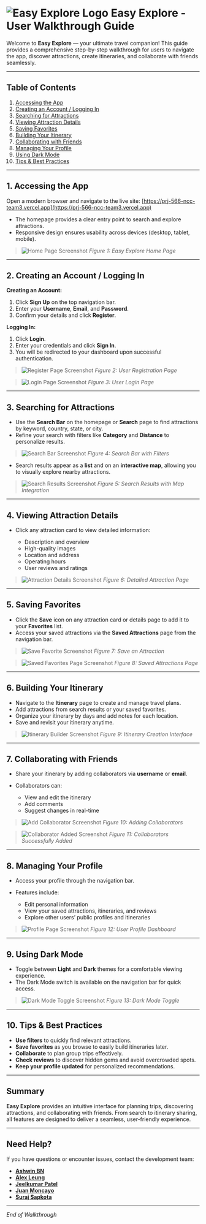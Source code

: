 # ![Easy Explore Logo](./doc/img/logo.png) Easy Explore - User Walkthrough Guide

Welcome to **Easy Explore** — your ultimate travel companion! This guide provides a comprehensive step-by-step walkthrough for users to navigate the app, discover attractions, create itineraries, and collaborate with friends seamlessly.

---

## Table of Contents

1. [Accessing the App](#1-accessing-the-app)
2. [Creating an Account / Logging In](#2-creating-an-account--logging-in)
3. [Searching for Attractions](#3-searching-for-attractions)
4. [Viewing Attraction Details](#4-viewing-attraction-details)
5. [Saving Favorites](#5-saving-favorites)
6. [Building Your Itinerary](#6-building-your-itinerary)
7. [Collaborating with Friends](#7-collaborating-with-friends)
8. [Managing Your Profile](#8-managing-your-profile)
9. [Using Dark Mode](#9-using-dark-mode)
10. [Tips & Best Practices](#10-tips--best-practices)

---

## 1. Accessing the App

Open a modern browser and navigate to the live site:
[https://prj-566-ncc-team3.vercel.app](https://prj-566-ncc-team3.vercel.app)

* The homepage provides a clear entry point to search and explore attractions.
* Responsive design ensures usability across devices (desktop, tablet, mobile).

> ![Home Page Screenshot](./doc/img/homeScreen.png)
> *Figure 1: Easy Explore Home Page*

---

## 2. Creating an Account / Logging In

**Creating an Account:**

1. Click **Sign Up** on the top navigation bar.
2. Enter your **Username**, **Email**, and **Password**.
3. Confirm your details and click **Register**.

**Logging In:**

1. Click **Login**.
2. Enter your credentials and click **Sign In**.
3. You will be redirected to your dashboard upon successful authentication.

> ![Register Page Screenshot](./doc/img/signUp.png)
> *Figure 2: User Registration Page*

> ![Login Page Screenshot](./doc/img/logIn.png)
> *Figure 3: User Login Page*

---

## 3. Searching for Attractions

* Use the **Search Bar** on the homepage or **Search** page to find attractions by keyword, country, state, or city.
* Refine your search with filters like **Category** and **Distance** to personalize results.

> ![Search Bar Screenshot](./doc/img/search.png)
> *Figure 4: Search Bar with Filters*

* Search results appear as a **list** and on an **interactive map**, allowing you to visually explore nearby attractions.

> ![Search Results Screenshot](./doc/img/searchResult.png)
> *Figure 5: Search Results with Map Integration*

---

## 4. Viewing Attraction Details

* Click any attraction card to view detailed information:

  * Description and overview
  * High-quality images
  * Location and address
  * Operating hours
  * User reviews and ratings

> ![Attraction Details Screenshot](./doc/img/attractionCard.png)
> *Figure 6: Detailed Attraction Page*

---

## 5. Saving Favorites

* Click the **Save** icon on any attraction card or details page to add it to your **Favorites** list.
* Access your saved attractions via the **Saved Attractions** page from the navigation bar.

> ![Save Favorite Screenshot](./doc/img/saveAttraction.png)
> *Figure 7: Save an Attraction*

> ![Saved Favorites Page Screenshot](./doc/img/saveAttractionPage.png)
> *Figure 8: Saved Attractions Page*

---

## 6. Building Your Itinerary

* Navigate to the **Itinerary** page to create and manage travel plans.
* Add attractions from search results or your saved favorites.
* Organize your itinerary by days and add notes for each location.
* Save and revisit your itinerary anytime.

> ![Itinerary Builder Screenshot](./doc/img/createItinerary.png)
> *Figure 9: Itinerary Creation Interface*

---

## 7. Collaborating with Friends

* Share your itinerary by adding collaborators via **username** or **email**.
* Collaborators can:

  * View and edit the itinerary
  * Add comments
  * Suggest changes in real-time

> ![Add Collaborator Screenshot](./doc/img/addColaborator.png)
> *Figure 10: Adding Collaborators*

> ![Collaborator Added Screenshot](./doc/img/collaboratorAdded.png)
> *Figure 11: Collaborators Successfully Added*

---

## 8. Managing Your Profile

* Access your profile through the navigation bar.
* Features include:

  * Edit personal information
  * View your saved attractions, itineraries, and reviews
  * Explore other users’ public profiles and itineraries

> ![Profile Page Screenshot](./doc/img/profile.png)
> *Figure 12: User Profile Dashboard*

---

## 9. Using Dark Mode

* Toggle between **Light** and **Dark** themes for a comfortable viewing experience.
* The Dark Mode switch is available on the navigation bar for quick access.

> ![Dark Mode Toggle Screenshot](./doc/img/darkMode.png)
> *Figure 13: Dark Mode Toggle*

---

## 10. Tips & Best Practices

* **Use filters** to quickly find relevant attractions.
* **Save favorites** as you browse to easily build itineraries later.
* **Collaborate** to plan group trips effectively.
* **Check reviews** to discover hidden gems and avoid overcrowded spots.
* **Keep your profile updated** for personalized recommendations.

---

## Summary

**Easy Explore** provides an intuitive interface for planning trips, discovering attractions, and collaborating with friends. From search to itinerary sharing, all features are designed to deliver a seamless, user-friendly experience.

---

## Need Help?

If you have questions or encounter issues, contact the development team:

* [**Ashwin BN**](https://github.com/Ashwin-BN)
* [**Alex Leung**](https://github.com/Alex-Leungg)
* [**Jeelkumar Patel**](https://github.com/jeelpatel22)
* [**Juan Moncayo**](https://github.com/Juancinn)
* [**Suraj Sapkota**](https://github.com/surajsapkota)

---

*End of Walkthrough*


